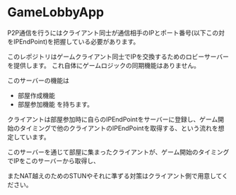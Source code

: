 # GameLobbyApp

P2P通信を行うにはクライアント同士が通信相手のIPとポート番号(以下この対をIPEndPoint)を把握している必要があります。

このレポジトリはゲームクライアント同士でIPを交換するためのロビーサーバーを提供します。
これ自体にゲームロジックの同期機能はありません。

このサーバーの機能は
- 部屋作成機能
- 部屋参加機能
を持ちます。

クライアントは部屋参加時に自らのIPEndPointをサーバーに登録し、ゲーム開始のタイミングで他のクライアントのIPEndPointを取得する、という流れを想定しています。

このサーバーを通じて部屋に集まったクライアントが、ゲーム開始のタイミングでIPをこのサーバーから取得し、



またNAT越えのためのSTUNやそれに準ずる対策はクライアント側で用意してください。